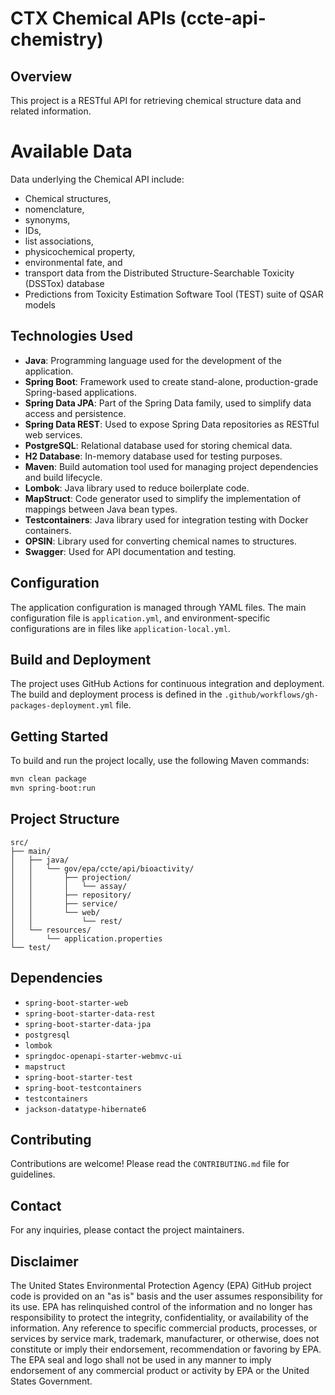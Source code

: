 # CTX Chemical APIs (ccte-api-chemistry)

## Overview
This project is a RESTful API for retrieving chemical structure data and related information.

# Available Data 
Data underlying the Chemical API include:
- Chemical structures, 
- nomenclature, 
- synonyms, 
- IDs, 
- list associations, 
- physicochemical property, 
- environmental fate, and 
- transport data from the Distributed Structure-Searchable Toxicity (DSSTox) database 
- Predictions from Toxicity Estimation Software Tool (TEST) suite of QSAR models

## Technologies Used
- **Java**: Programming language used for the development of the application.
- **Spring Boot**: Framework used to create stand-alone, production-grade Spring-based applications.
- **Spring Data JPA**: Part of the Spring Data family, used to simplify data access and persistence.
- **Spring Data REST**: Used to expose Spring Data repositories as RESTful web services.
- **PostgreSQL**: Relational database used for storing chemical data.
- **H2 Database**: In-memory database used for testing purposes.
- **Maven**: Build automation tool used for managing project dependencies and build lifecycle.
- **Lombok**: Java library used to reduce boilerplate code.
- **MapStruct**: Code generator used to simplify the implementation of mappings between Java bean types.
- **Testcontainers**: Java library used for integration testing with Docker containers.
- **OPSIN**: Library used for converting chemical names to structures.
- **Swagger**: Used for API documentation and testing.

## Configuration
The application configuration is managed through YAML files. The main configuration file is `application.yml`, and environment-specific configurations are in files like `application-local.yml`.

## Build and Deployment
The project uses GitHub Actions for continuous integration and deployment. The build and deployment process is defined in the `.github/workflows/gh-packages-deployment.yml` file.

## Getting Started
To build and run the project locally, use the following Maven commands:

```sh
mvn clean package
mvn spring-boot:run
```

## Project Structure
```plaintext
src/
├── main/
│   ├── java/
│   │   └── gov/epa/ccte/api/bioactivity/
│   │       ├── projection/
│   │       │   └── assay/
│   │       ├── repository/
│   │       ├── service/
│   │       └── web/
│   │           └── rest/
│   └── resources/
│       └── application.properties
└── test/
```

## Dependencies
- `spring-boot-starter-web`
- `spring-boot-starter-data-rest`
- `spring-boot-starter-data-jpa`
- `postgresql`
- `lombok`
- `springdoc-openapi-starter-webmvc-ui`
- `mapstruct`
- `spring-boot-starter-test`
- `spring-boot-testcontainers`
- `testcontainers`
- `jackson-datatype-hibernate6`

## Contributing
Contributions are welcome! Please read the `CONTRIBUTING.md` file for guidelines.

## Contact
For any inquiries, please contact the project maintainers.

## Disclaimer
The United States Environmental Protection Agency (EPA) GitHub project code is provided on an "as is" basis and the user assumes responsibility for its use. EPA has relinquished control of the information and no longer has responsibility to protect the integrity, confidentiality, or availability of the information. Any reference to specific commercial products, processes, or services by service mark, trademark, manufacturer, or otherwise, does not constitute or imply their endorsement, recommendation or favoring by EPA. The EPA seal and logo shall not be used in any manner to imply endorsement of any commercial product or activity by EPA or the United States Government. 